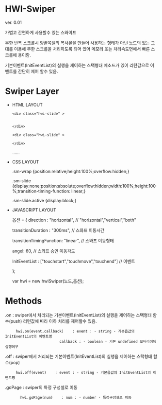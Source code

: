 # HWI-Swiper 
  ver.  0.01 

  가볍고 간편하게 사용할수 있는 스와이프

  무한 반복 스크롤시 양끝쪽셀의 복사본을 만들어 사용하는 형태가 아닌 
  노드의 있는 그대를 이용해 무한 스크롤을 처리하도록 되어 있어
  메모리 또는 처리속도면에서 빠른 스크롤에 용이함.

  기본이벤트(InitEventList)의 실행을 제어하는 스택형태 메소드가 있어 리턴값으로 
  이벤트를 간단히 제어 할수 있음.



# Swiper Layer

  - HTML LAYOUT

    <div id="example">

      <div class="hwi-wrap">

        <div class="hwi-slide" >


        </div>

        <div class="hwi-slide" >

        </div>

	......

      </div>

    </div>


  - CSS LAYOUT

    .sm-wrap {position:relative;height:100%;overflow:hidden;}

    .sm-slide {display:none;position:absolute;overflow:hidden;width:100%;height:100%;transition-timing-function: linear;}

    .sm-slide.active {display:block;}


  - JAVASCRIPT LAYOUT

    옵션 = {
      direction : "horizontal",                              // "horizontal","vertical","both"

      transitionDuration : "300ms",                          // 스와프 이동시간

      transitionTimingFunction: "linear",                    // 스와프 이동형태

      angel: 60,                                             // 스와프 승인 이동각도

      InitEventList : ["touchstart","touchmove","touchend"]  // 이벤트 

    };


    var hwi = new hwiSwiper(노드,옵션);




# Methods

  .on  : swiper에서 처리되는 기본이벤트(InitEventList)의 실행을 제어하는 스택형태 함수(push)
         리턴값에 따라 이하 처리를 제어할수 있음.

         hwi.on(event,callback)    : event : - string - 기본옵값의 InitEventList의 이벤트명
             			     callback : - boolean - 기본 undefined 오버라이딩 실행여부 

  
  .off  : swiper에서 처리되는 기본이벤트(InitEventList)의 실행을 제어하는 스택형태 함수(pop)

         hwi.off(event)    : event : - string - 기본옵값의 InitEventList의 이벤트명



  .goPage : swiper의 특정 구성셸로 이동

           hwi.goPage(num)    : num : - number - 특정구성셸로 이동
